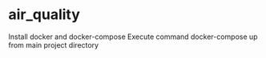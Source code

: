 # air_quality

Install docker and docker-compose
Execute command docker-compose up from main project directory
